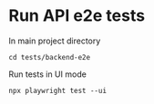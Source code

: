 # Run API e2e tests

In main project directory 
```
cd tests/backend-e2e
```

Run tests in UI mode
```
npx playwright test --ui
```